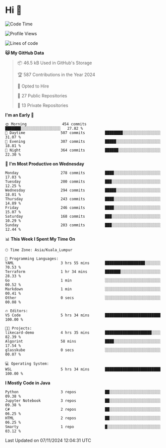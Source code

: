 <h1>Hi 👋</h1>

<!--START_SECTION:waka-->
![Code Time](http://img.shields.io/badge/Code%20Time-792%20hrs%2050%20mins-blue)

![Profile Views](http://img.shields.io/badge/Profile%20Views-1-blue)

![Lines of code](https://img.shields.io/badge/From%20Hello%20World%20I%27ve%20Written-1.3%20million%20lines%20of%20code-blue)

**🐱 My GitHub Data** 

> 📦 46.5 kB Used in GitHub's Storage 
 > 
> 🏆 587 Contributions in the Year 2024
 > 
> 💼 Opted to Hire
 > 
> 📜 27 Public Repositories 
 > 
> 🔑 13 Private Repositories 
 > 
**I'm an Early 🐤** 

```text
🌞 Morning                454 commits         ███████░░░░░░░░░░░░░░░░░░   27.82 % 
🌆 Daytime                507 commits         ████████░░░░░░░░░░░░░░░░░   31.07 % 
🌃 Evening                307 commits         █████░░░░░░░░░░░░░░░░░░░░   18.81 % 
🌙 Night                  364 commits         ██████░░░░░░░░░░░░░░░░░░░   22.30 % 
```
📅 **I'm Most Productive on Wednesday** 

```text
Monday                   278 commits         ████░░░░░░░░░░░░░░░░░░░░░   17.03 % 
Tuesday                  200 commits         ███░░░░░░░░░░░░░░░░░░░░░░   12.25 % 
Wednesday                294 commits         █████░░░░░░░░░░░░░░░░░░░░   18.01 % 
Thursday                 243 commits         ████░░░░░░░░░░░░░░░░░░░░░   14.89 % 
Friday                   246 commits         ████░░░░░░░░░░░░░░░░░░░░░   15.07 % 
Saturday                 168 commits         ███░░░░░░░░░░░░░░░░░░░░░░   10.29 % 
Sunday                   203 commits         ███░░░░░░░░░░░░░░░░░░░░░░   12.44 % 
```


📊 **This Week I Spent My Time On** 

```text
🕑︎ Time Zone: Asia/Kuala_Lumpur

💬 Programming Languages: 
YAML                     3 hrs 55 mins       ██████████████████░░░░░░░   70.53 % 
Terraform                1 hr 34 mins        ███████░░░░░░░░░░░░░░░░░░   28.33 % 
Go                       1 min               ░░░░░░░░░░░░░░░░░░░░░░░░░   00.52 % 
Markdown                 1 min               ░░░░░░░░░░░░░░░░░░░░░░░░░   00.41 % 
Other                    0 secs              ░░░░░░░░░░░░░░░░░░░░░░░░░   00.08 % 

🔥 Editors: 
VS Code                  5 hrs 34 mins       █████████████████████████   100.00 % 

🐱‍💻 Projects: 
likecard-demo            4 hrs 35 mins       █████████████████████░░░░   82.39 % 
Algorint                 58 mins             ████░░░░░░░░░░░░░░░░░░░░░   17.54 % 
glasskube                0 secs              ░░░░░░░░░░░░░░░░░░░░░░░░░   00.07 % 

💻 Operating System: 
WSL                      5 hrs 34 mins       █████████████████████████   100.00 % 
```

**I Mostly Code in Java** 

```text
Python                   3 repos             ██░░░░░░░░░░░░░░░░░░░░░░░   09.38 % 
Jupyter Notebook         3 repos             ██░░░░░░░░░░░░░░░░░░░░░░░   09.38 % 
C#                       2 repos             ██░░░░░░░░░░░░░░░░░░░░░░░   06.25 % 
HTML                     2 repos             ██░░░░░░░░░░░░░░░░░░░░░░░   06.25 % 
Smarty                   1 repo              █░░░░░░░░░░░░░░░░░░░░░░░░   03.12 % 
```




 Last Updated on 07/11/2024 12:04:31 UTC
<!--END_SECTION:waka-->
